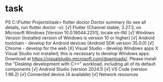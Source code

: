 # task

PS C:\Flutter Projects\task> flutter doctor
Doctor summary (to see all details, run flutter doctor -v):
[√] Flutter (Channel stable, 3.27.3, on Microsoft Windows [Version 10.0.19044.2251], locale en-IN)
[√] Windows Version (Installed version of Windows is version 10 or higher)
[√] Android toolchain - develop for Android devices (Android SDK version 35.0.0)
[√] Chrome - develop for the web
[X] Visual Studio - develop Windows apps
X Visual Studio not installed; this is necessary to develop Windows apps.
Download at https://visualstudio.microsoft.com/downloads/.
Please install the "Desktop development with C++" workload, including all of its default components
[√] Android Studio (version 2024.1)
[√] VS Code (version 1.96.2)
[√] Connected device (4 available)
[√] Network resources

